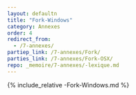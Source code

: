 ```yaml
---
layout: defaultn
title: "Fork-Windows"
category: Annexes
order: 4
redirect_from:
  - /7-annexes/
partiep_link: /7-annexes/Fork/
parties_link: /7-annexes/Fork-OSX/
repo: _memoire/7-annexes/-lexique.md
---
```

{% include_relative -Fork-Windows.md %}
